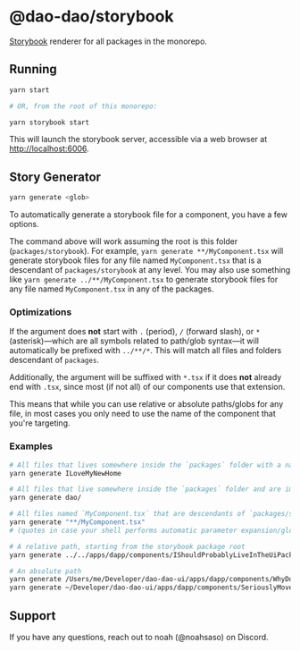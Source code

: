 # @dao-dao/storybook

[Storybook](https://storybook.js.org/) renderer for all packages in the
monorepo.

## Running

```bash
yarn start

# OR, from the root of this monorepo:

yarn storybook start
```

This will launch the storybook server, accessible via a web browser at [http://localhost:6006](http://localhost:6006).

## Story Generator

```bash
yarn generate <glob>
```

To automatically generate a storybook file for a component, you have a few
options.

The command above will work assuming the root is this folder
(`packages/storybook`). For example, `yarn generate **/MyComponent.tsx` will
generate storybook files for any file named `MyComponent.tsx` that is a
descendant of `packages/storybook` at any level. You may also use something like
`yarn generate ../**/MyComponent.tsx` to generate storybook files for any file
named `MyComponent.tsx` in any of the packages.

### Optimizations

If the argument does **not** start with `.` (period), `/` (forward slash), or
`*` (asterisk)—which are all symbols related to path/glob syntax—it will
automatically be prefixed with `../**/*`. This will match all files and folders
descendant of `packages`.

Additionally, the argument will be suffixed with `*.tsx` if it does **not**
already end with `.tsx`, since most (if not all) of our components use that
extension.

This means that while you can use relative or absolute paths/globs for any file,
in most cases you only need to use the name of the component that you're
targeting.

### Examples

```bash
# All files that lives somewhere inside the `packages` folder with a name that starts with `ILoveMyNewHome`, such as a new component in the stateless package at `packages/stateless/components/ILoveMyNewHomeInTheUiPackage.tsx`.
yarn generate ILoveMyNewHome

# All files that live somewhere inside the `packages` folder and are immediate children of any folder that ends with `dao`, such as `packages/stateless/components/dao/*.tsx` or `packages/stateless/components/some_dao/*.tsx`
yarn generate dao/

# All files named `MyComponent.tsx` that are descendants of `packages/storybook` at any level
yarn generate "**/MyComponent.tsx"
# (quotes in case your shell performs automatic parameter expansion/globbing of unquoted text such as fish)

# A relative path, starting from the storybook package root
yarn generate ../../apps/dapp/components/IShouldProbablyLiveInTheUiPackage.tsx

# An absolute path
yarn generate /Users/me/Developer/dao-dao-ui/apps/dapp/components/WhyDoILiveHere.tsx
yarn generate ~/Developer/dao-dao-ui/apps/dapp/components/SeriouslyMoveMePlease.tsx
```

## Support

If you have any questions, reach out to noah (@noahsaso) on Discord.
